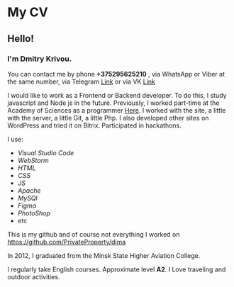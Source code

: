 # My CV #

## Hello! ##

### I'm Dmitry Krivou. ###

You can contact me by phone **+375295625210** , via WhatsApp or Viber at the same number, via Telegram [Link](https://t.me/Qwerty_qwerty_qwertyevich) or via VK [Link](https://vk.com/qwertyqwerty88)

I would like to work as a Frontend or Backend developer. To do this, I study javascript and Node js in the future. Previously, I worked part-time at the Academy of Sciences as a programmer [Here](http://opac.bas-net.by/opacpage/rinti2017/index.php). I worked with the site, a little with the server, a little Git, a little Php.
I also developed other sites on WordPress and tried it on Bitrix. Participated in hackathons.

I use:
* *Visual Studio Code*
* *WebStorm*
* *HTML*
* *CSS*
* *JS*
* *Apache*
* *MySQl*
* *Figma*
* *PhotoShop*
* etc

This is my github and of course not everything I worked on https://github.com/PrivateProperty/dima

In 2012, I graduated from the Minsk State Higher Aviation College.

I regularly take English courses. Approximate level **A2**. I Love traveling and outdoor activities.
